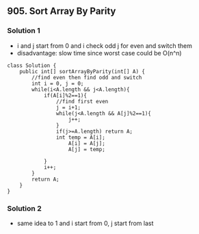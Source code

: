 ## 905. Sort Array By Parity

### Solution 1
- i and j start from 0 and i check odd j for even and switch them
- disadvantage: slow time since worst case could be O(n^n)
```
class Solution {
    public int[] sortArrayByParity(int[] A) {
        //find even then find odd and switch
        int i = 0, j = 0;
        while(i<A.length && j<A.length){
            if(A[i]%2==1){
                //find first even
                j = i+1;
                while(j<A.length && A[j]%2==1){
                    j++;
                }
                if(j>=A.length) return A;
                int temp = A[i];
                    A[i] = A[j];
                    A[j] = temp;
                
            }
            i++;
        }
        return A;
    }
}
```

### Solution 2
- same idea to 1 and i start from 0, j start from last
